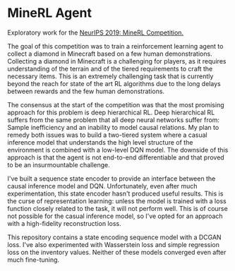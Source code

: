 # MineRL Agent

Exploratory work for the [NeurIPS 2019: MineRL Competition.](https://www.aicrowd.com/challenges/neurips-2019-minerl-competition)

The goal of this competition was to train a reinforcement learning agent to collect a diamond in Minecraft based on a few human demonstrations. Collecting a diamond in Minecraft is a challenging for players, as it requires understanding of the terrain and of the tiered requirements to craft the necessary items. This is an extremely challenging task that is currently beyond the reach for state of the art RL algorithms due to the long delays between rewards and the few human demonstrations.

The consensus at the start of the competition was that the most promising approach for this problem is deep hierarchical RL. Deep hierarchical RL suffers from the same problem that all deep neural networks suffer from: Sample inefficiency and an inability to model causal relations. My plan to remedy both issues was to build a two-tiered system where a casual inference model that understands the high level structure of the environment is combined with a low-level DQN model. The downside of this approach is that the agent is not end-to-end differentiable and that proved to be an insurmountable challenge.

I've built a sequence state encoder to provide an interface between the causal inference model and DQN. Unfortunately, even after much experimentation, this state encoder hasn't produced useful results. This is the curse of representation learning: unless the model is trained with a loss function closely related to the task, it will not perform well. This is of course not possible for the casual inference model, so I've opted for an approach with a high-fidelity reconstruction loss.

This repository contains a state encoding sequence model with a DCGAN loss. I've also experimented with  Wasserstein loss and simple regression loss on the inventory values. Neither of these models converged even after much fine-tuning.